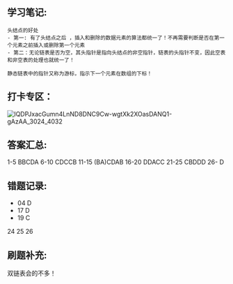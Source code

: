 
## 学习笔记:
```
头结点的好处
- 第一: 有了头结点之后 ，插入和删除的数据元素的算法都统一了！不再需要判断是否在第一个元素之前插入或删除第一个元素
- 第二：无论链表是否为空，其头指针是指向头结点的非空指针，链表的头指针不变，因此空表和非空表的处理也就统一了！
```

```
静态链表中的指针又称为游标，指示下一个元素在数组的下标！
```


## 打卡专区：
![lQDPJxacGumn4LnND8DNC9Cw-wgtXk2XOasDANQ1-gAzAA_3024_4032](https://user-images.githubusercontent.com/68007558/185764205-adf5f24f-1dbd-412d-b5a3-25c63c3cec4b.jpg)


## 答案汇总: 
1-5 BBCDA
6-10 CDCCB
11-15 (BA)CDAB
16-20 DDACC
21-25 CBDDD
26- D

## 错题记录:
- 04 D
- 17 D
- 19 C

24 25  26

## 刷题补充:


双链表会的不多！
